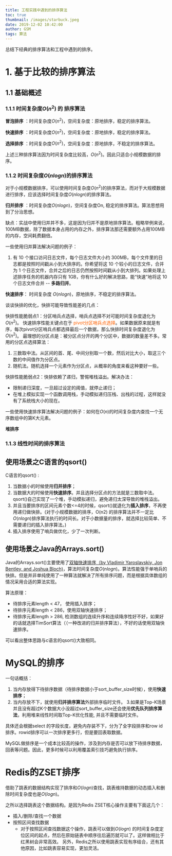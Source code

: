 ```yaml
---
title: 工程实践中遇到的排序算法
toc: true
thumbnail: /images/starbuck.jpeg
date: 2019-12-02 10:42:00
author: GSM 
tags: 算法
---
```

总结下经典的排序算法和工程中遇到的排序。
<!--more-->

# 1. 基于比较的排序算法
## 1.1 基础概述
### 1.1.1 时间复杂度$O(n^2)$ 的 排序算法

**冒泡排序** ：时间复杂度$O(n^2)$，空间复杂度：原地排序，稳定的排序算法。

**快速排序** ：时间复杂度$O(n^2)$，空间复杂度：原地排序，稳定的排序算法。

**选择排序** ：时间复杂度$O(n^2)$，空间复杂度：原地排序，不稳定的排序算法。

上述三种排序算法因为时间复杂度比较高，$O(n^2)$。因此只适合小规模数据的排序。

### 1.1.2 时间复杂度$O(nlogn)$的排序算法
对于小规模数据排序，可以使用时间复杂度$O(n^2)$的排序算法，而对于大规模数据进行排序，应该选择时间复杂度$O(nlogn)$的排序算法。

**归并排序** ：时间复杂度$O(nlogn)$，空间复杂度On, 稳定的排序算法。算法思想用到了分治思想。

缺点：实战中使用归并并不多，这是因为归并不是原地排序算法。粗略举例来说，100MB数据，除了数据本身占用的内存之外，排序算法那还需要额外占用100MB的内存，空间耗费翻倍。

一些使用归并算法解决问题的例子：
1. 有 10 个接口访问日志文件，每个日志文件大小约 300MB，每个文件里的日志都是按照时间戳从小到大排序的。你希望将这 10 个较小的日志文件，合并为 1 个日志文件，合并之后的日志仍然按照时间戳从小到大排列。如果处理上述排序任务的机器内存只有 1GB，你有什么好的解决思路，能“快速”地将这 10 个日志文件合并 -- **多路归并**。

**快速排序**： 时间复杂度 $O(nlogn)$，原地排序，不稳定的排序算法。

谈谈快排的优化，快排可能导致性能差的几点：

快排性能脆弱点1：分区哨兵点选择，哨兵点选择不对可能时间复杂度退化为$O(n^2)$。 快速排序性能关键点在于 <font color="#FF6100">pivot分区哨兵点选择</font>。如果数据原来就是有序，每次pivot分区哨兵点都选择最后一个数据，那么快排时间复杂度退化为$O(n^2)$。 最理想的分区点是：被分区点分开的两个分区中，数据的数量差不多。常用的分区点选择算法：
1. 三数取中法。从区间的首、尾、中间分别取一个数，然后对比大小，取这三个数的中间值作为分区点。
2. 随机法。随机选择一个元素作为分区点，从概率的角度来看这种要好一些。

快排性能脆弱点2：快排依赖了递归，警惕堆栈溢出。解决办法：
- 限制递归深度，一旦超过设定的阈值，就停止递归；
- 在堆上模拟实现一个函数调用栈，手动模拟递归压栈、出栈的过程，这样就没有了系统栈大小的现在。

一些使用快速排序算法解决问题的例子：如何在$O(n)$的时间复杂度内查找一个无序数组中的第K大元素。

**堆排序**

### 1.1.3 线性时间的排序算法

## 使用场景之C语言的qsort()
C语言的qsort() : 
1. 当数据小的时候使用**归并排序**；
2. 当数据大的时候使用**快速排序**。并且选择分区点的方法就是三数取中法。qsort()自己实现了一个堆，手动模拟递归，避免递归太深导致的堆栈溢出。
3. 并且当要排序的区间元素个数<=4的时候，qsort()就退化为**插入排序**，不再使用递归做快排。(对于小规模数据的排序，O(n2) 的排序算法并不一定比 $O(nlogn)$排序算法执行的时间长。对于小数据量的排序，就选择比较简单、不需要递归的插入排序算法。)
4. 插入排序使用了哨兵做优化，少了一次判断。

## 使用场景之Java的Arrays.sort()
Java的Arrays.sort()主要使用了[双轴快速排序（by Vladimir Yaroslavskiy, Jon Bentley, and Joshua Bloch)](https://www.cnblogs.com/nullzx/p/5880191.html)，算法时间复杂度$O(nlogn)$。算法性能强于单哨兵的快排。但是并非单纯使用了一种算法就解决了所有排序问题，而是根据具体数组的情况采用合适的算法实现。

算法原理：
- 待排序元素length < 47， 使用插入排序；
- 待排序元素length < 286，使用双轴快速排序；
- 待排序元素length > 286, 检测数组的连续升序和连续降序性好不好，如果好的话就选择TimSort算法（（一种改进的归并排序算法），不好的话使用双轴快速排序。

可以看出整体思路与c语言的qsort()大致相同。

# MySQL的排序
一句话概括：
1. 当内存放得下待排序数据（待排序数据小于sort_buffer_size时候），使用**快速排序**；
2. 当内存放不下，就使用**归并排序算法**外部排序临时文件。
3.如果是Top-K场景并且没有超过K个数据大小没超过sort_buffer_size还会使用**优先队列排序算法**，利用堆来线性时间取Top-K优化性能, 并且不需要临时文件。

具体还会根据select 的字段长度，避免内存装不下，分为了全字段排序和row id排序。rowid排序可以一次排序更多行，但是要回表取数据。

MySQL做排序是一个成本比较高的操作，涉及到内存是否可以放下待排序数据，回表等问题。因此，更多时候可以利用覆盖索引技巧避免执行排序。

# Redis的ZSET排序
借助了跳表的数据结构实现了排序和$O(logn)$查找，跳表维持数据的动态插入和删除时间复杂度也是$O(logn)$。

之所以选择跳表这个数据结构。是因为Redis ZSET核心操作主要有下面这几个：
- 插入/删除/查找一个数据 
- 按照区间查找数据
    + 对于按照区间查找数据这个操作，跳表可以做到$O(logn)$ 的时间复杂度定位区间的起点，然后在原始链表中顺序往后遍历就可以了。这样做相比于红黑树会非常高效。
另外，Redis之所以使用跳表实现有序结合，还有其他原因，比如跳表容易实现，更加灵活。
























